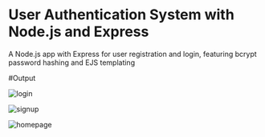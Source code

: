 # User Authentication System with Node.js and Express
 A Node.js app with Express for user registration and login, featuring bcrypt password hashing and EJS templating

#Output

![login](https://github.com/user-attachments/assets/8026379e-1ddb-4826-9070-8b0ca1878c0d)

![signup](https://github.com/user-attachments/assets/6b78f3d7-395e-4e5b-8974-2de1ce04a94c)

![homepage](https://github.com/user-attachments/assets/e3476c80-fcee-4d3b-ad43-aa5efe9c6155)

